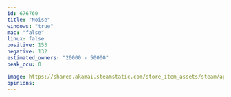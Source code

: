```yaml
---
id: 676760
title: "Noise"
windows: "true"
mac: "false"
linux: false
positive: 153
negative: 132
estimated_owners: "20000 - 50000"
peak_ccu: 0

image: https://shared.akamai.steamstatic.com/store_item_assets/steam/apps/676760/header.jpg?t=1667035279
opinions:
---
```


